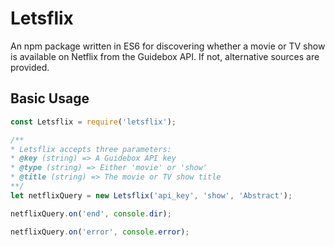 # Letsflix

An npm package written in ES6 for discovering whether a movie or TV show is available on Netflix from the Guidebox API. If not, alternative sources are provided.

## Basic Usage

```javascript
const Letsflix = require('letsflix');

/**
* Letsflix accepts three parameters:
* @key (string) => A Guidebox API key
* @type (string) => Either 'movie' or 'show'
* @title (string) => The movie or TV show title
**/
let netflixQuery = new Letsflix('api_key', 'show', 'Abstract');

netflixQuery.on('end', console.dir);

netflixQuery.on('error', console.error);
```